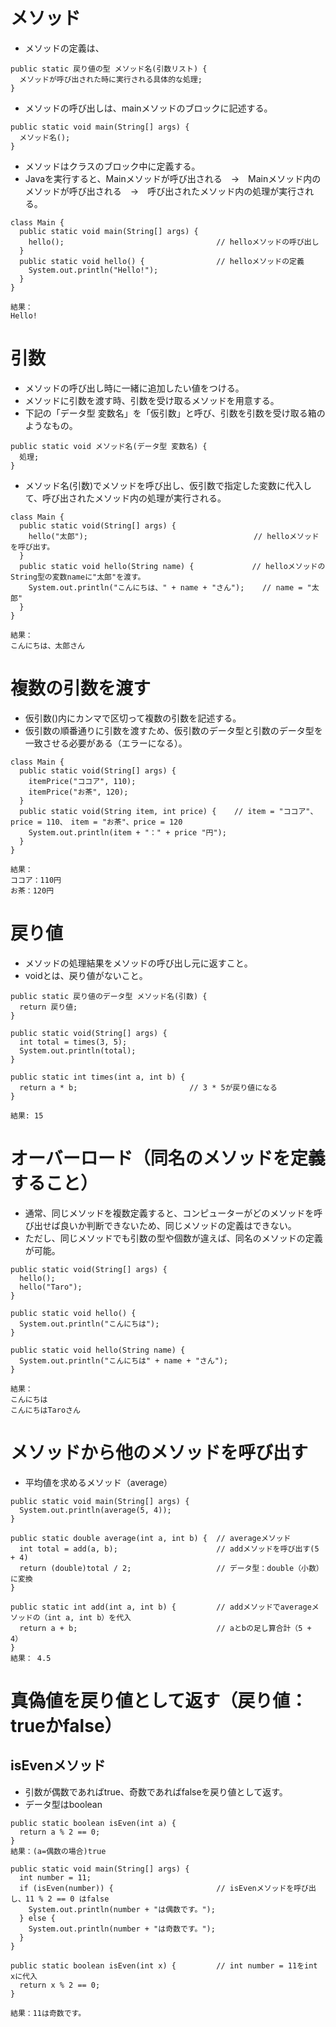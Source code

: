 # メソッド
- メソッドの定義は、
```
public static 戻り値の型 メソッド名(引数リスト) {
  メソッドが呼び出された時に実行される具体的な処理;
}
```
- メソッドの呼び出しは、mainメソッドのブロックに記述する。
```
public static void main(String[] args) {
  メソッド名();
}
```
- メソッドはクラスのブロック中に定義する。
- Javaを実行すると、Mainメソッドが呼び出される　→　Mainメソッド内のメソッドが呼び出される　→　呼び出されたメソッド内の処理が実行される。
```
class Main {
  public static void main(String[] args) {
    hello();                                  // helloメソッドの呼び出し
  }
  public static void hello() {                // helloメソッドの定義
    System.out.println("Hello!");
  }
}

結果：
Hello!
```

# 引数
- メソッドの呼び出し時に一緒に追加したい値をつける。
- メソッドに引数を渡す時、引数を受け取るメソッドを用意する。
- 下記の「データ型 変数名」を「仮引数」と呼び、引数を引数を受け取る箱のようなもの。
```
public static void メソッド名(データ型 変数名) {
  処理;
}
```
- メソッド名(引数)でメソッドを呼び出し、仮引数で指定した変数に代入して、呼び出されたメソッド内の処理が実行される。
```
class Main {
  public static void(String[] args) {
    hello("太郎");                                     // helloメソッドを呼び出す。
  }
  public static void hello(String name) {             // helloメソッドのString型の変数nameに"太郎"を渡す。
    System.out.println("こんにちは、" + name + "さん");    // name = "太郎"
  }
}

結果：
こんにちは、太郎さん
```

# 複数の引数を渡す
- 仮引数()内にカンマで区切って複数の引数を記述する。
- 仮引数の順番通りに引数を渡すため、仮引数のデータ型と引数のデータ型を一致させる必要がある（エラーになる）。
```
class Main {
  public static void(String[] args) {
    itemPrice("ココア", 110);
    itemPrice("お茶", 120); 
  }
  public static void(String item, int price) {    // item = "ココア"、price = 110、　item = "お茶"、price = 120
    System.out.println(item + "：" + price "円");
  }
}

結果：
ココア：110円
お茶：120円
```

# 戻り値
- メソッドの処理結果をメソッドの呼び出し元に返すこと。
- voidとは、戻り値がないこと。

```
public static 戻り値のデータ型 メソッド名(引数) {
  return 戻り値;
}
```
```
public static void(String[] args) {
  int total = times(3, 5);
  System.out.println(total);
}

public static int times(int a, int b) {
  return a * b;                         // 3 * 5が戻り値になる
}

結果: 15
```

# オーバーロード（同名のメソッドを定義すること）
- 通常、同じメソッドを複数定義すると、コンピューターがどのメソッドを呼び出せば良いか判断できないため、同じメソッドの定義はできない。
- ただし、同じメソッドでも引数の型や個数が違えば、同名のメソッドの定義が可能。
```
public static void(String[] args) {
  hello();
  hello("Taro");
}

public static void hello() {
  System.out.println("こんにちは");
}

public static void hello(String name) {
  System.out.println("こんにちは" + name + "さん");
}

結果：
こんにちは
こんにちはTaroさん
```

# メソッドから他のメソッドを呼び出す
- 平均値を求めるメソッド（average）
```
public static void main(String[] args) {
  System.out.println(average(5, 4));
}

public static double average(int a, int b) {  // averageメソッド
  int total = add(a, b);                      // addメソッドを呼び出す(5 + 4)
  return (double)total / 2;                   // データ型：double（小数）に変換
}

public static int add(int a, int b) {         // addメソッドでaverageメソッドの（int a, int b）を代入
  return a + b;                               // aとbの足し算合計（5 + 4）
}
結果： 4.5
```

# 真偽値を戻り値として返す（戻り値：trueかfalse）
## isEvenメソッド
- 引数が偶数であればtrue、奇数であればfalseを戻り値として返す。
- データ型はboolean
```
public static boolean isEven(int a) {
  return a % 2 == 0;
}
結果：(a=偶数の場合)true
```
```
public static void main(String[] args) {
  int number = 11;
  if (isEven(number)) {                       // isEvenメソッドを呼び出し、11 % 2 == 0 はfalse
    System.out.println(number + "は偶数です。");
  } else {
    System.out.println(number + "は奇数です。");
  }
}

public static boolean isEven(int x) {         // int number = 11をint xに代入
  return x % 2 == 0;
}

結果：11は奇数です。
```
